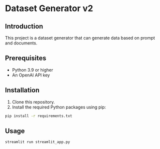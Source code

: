 # Dataset Generator v2
## Introduction
This project is a dataset generator that can generate data based on prompt and documents.

## Prerequisites
- Python 3.9 or higher
- An OpenAI API key
  
## Installation

1. Clone this repository.
2. Install the required Python packages using pip:

```bash
pip install -r requirements.txt
```

## Usage
```bash
streamlit run streamlit_app.py
```
